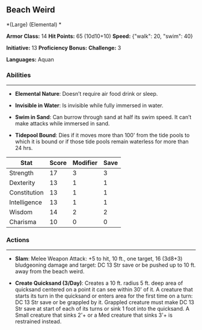 ## Beach Weird
*(Large) (Elemental) *

**Armor Class:** 14
**Hit Points:** 65 (10d10+10)
**Speed:** {"walk": 20, "swim": 40}

**Initiative:** 13
**Proficiency Bonus:**
**Challenge:** 3

**Languages:** Aquan

### Abilities
 --- 
- **Elemental Nature**: Doesn’t require air food drink or sleep.

- **Invisible in Water**: Is invisible while fully immersed in water.

- **Swim in Sand**: Can burrow through sand at half its swim speed. It can’t make attacks while immersed in sand.

- **Tidepool Bound**: Dies if it moves more than 100' from the tide pools to which it is bound or if those tide pools remain waterless for more than 24 hrs.



| Stat | Score | Modifier | Save |
| ---- | ---- | ---- | ---- |
| Strength | 17 | 3 | 3 |
| Dexterity | 13 | 1 | 1 |
| Constitution | 13 | 1 | 1 |
| Intelligence | 13 | 1 | 1 |
| Wisdom | 14 | 2 | 2 |
| Charisma | 10 | 0 | 0 |

### Actions
 --- 
- **Slam**: Melee Weapon Attack: +5 to hit, 10 ft., one target, 16 (3d8+3) bludgeoning damage and target: DC 13 Str save or be pushed up to 10 ft. away from the beach weird.

- **Create Quicksand (3/Day)**: Creates a 10 ft. radius 5 ft. deep area of quicksand centered on a point it can see within 30' of it. A creature that starts its turn in the quicksand or enters area for the first time on a turn: DC 13 Str save or be grappled by it. Grappled creature must make DC 13 Str save at start of each of its turns or sink 1 foot into the quicksand. A Small creature that sinks 2'+ or a Med creature that sinks 3'+ is restrained instead.

